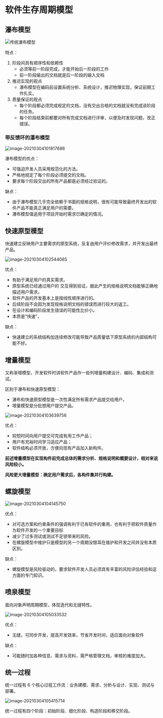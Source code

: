 #  软件生存周期模型

## 瀑布模型

![传统瀑布模型](/soft_engineering/image-20210304101117234.png)

特点：

1. 阶段间具有顺序性和依赖性
   + 必须等前一阶段完成，才能开始后一阶段的工作
   + 前一阶段输出的文档就是后一阶段的输入文档
2. 推迟实现的观点
   + 瀑布模型在编码前设置系统分析、系统设计，推迟物理实现，保证前期工作扎实。
3. 质量保证的观点
   + 每个阶段都必须完成规定的文档，没有交出合格的文档就没有完成该阶段的任务。
   + 每个阶段结束前都要对所有完成文档进行评审，以便及时发现问题，改正错误。

### 带反馈环的瀑布模型

![image-20210304101817688](/soft_engineering/image-20210304101817688.png)

瀑布模型的优点：

+ 可强迫开发人员采用规范化的方法。
+ 严格地规定了每个阶段必须提交的文档。
+ 要求每个阶段交出的所有产品都是必须经过验证的。

缺点：

+ 由于瀑布模型几乎完全依赖于书面的规格说明，很有可能导致最终开发出的软件产品不能真正满足用户的需要。
+ 瀑布模型值适用于项目开始时需求已确定的情况。

## 快速原型模型

快速建立反映用户主要需求的原型系统，反复由用户评价修改需求，并开发出最终产品。

![image-20210304102544065](/soft_engineering/image-20210304102544065.png)

优点：

+ 有助于满足用户的真实需求。
+ 原型系统已经通过用户的 交互得到验证，据此产生的规格说明文档能够正确地描述用户需求。
+ 软件产品的开发基本上是按线性顺序进行的。
+ 后续阶段不会因为发现规格说明文档的错误而进行较大的返工。
+ 在设计和编码阶段发生错误的可能性比价小。
+ 本质是“快速”，

缺点：

+ 快速建立的系统结构加连续修改可能导致产品质量低下原型系统的内部结构可能不好。

## 增量模型

又称渐增模型，开发软件时讲软件产品作一些列增量构建设计、编码、集成和测试。

区别于瀑布和快速原型模型：

+ 瀑布和快速原型模型是一次性满足所有需求产品提交给用户。
+ 增量模型是分批想用户提交产品。

![image-20210304103639756](/soft_engineering/image-20210304103639756.png)

优点：

+ 较短时间向用户提交可完成有用工作产品；
+ 用户有充裕时间学习适应产品；
+ 软件结构必须开放，方便向现有产品加入新构件。

**前述增量模型在实现构件前完成总体的需求分析、规格说明和概要设计，相对来说风险较小。**

**风险更大增量模型：确定用户需求后，各构件集并行构建。**

## 螺旋模型

![image-20210304104145750](/soft_engineering/image-20210304104145750.png)

优点：

+ 对可选方案和约束条件的强调有利于已有软件的重用，也有利于把软件质量作为软件开发的一个重要目标
+ 减少了过多测试或测试不足锁带来的风险。
+ 在螺旋模型中维护只是模型的另一个周期没银耳在维护和开发之间并没有本质区别。

缺点：

+ 螺旋模型是风险驱动的，要求软件开发人员必须具有丰富的风险评估经验和这方面的专门知识。

## 喷泉模型

面向对象声明周期模型，体现迭代和无缝特性。

![image-20210304105033532](/soft_engineering/image-20210304105033532.png)

优点：

+ 无缝，可同步开发，提高开发效率，节省开发时间，适应面向对象软件

缺点：

+ 可能随时加各种信息、需求与资料，需严格管理文档，审核的难度加大。

## 统一过程

统一过程有 6 个核心过程工作流：业务建模、需求、分析与设计、实现、测试与部署。

![image-20210304105415714](/soft_engineering/image-20210304105415714.png)

统一过程有四个阶段：初始阶段、细化阶段、构造阶段和移交阶段。
